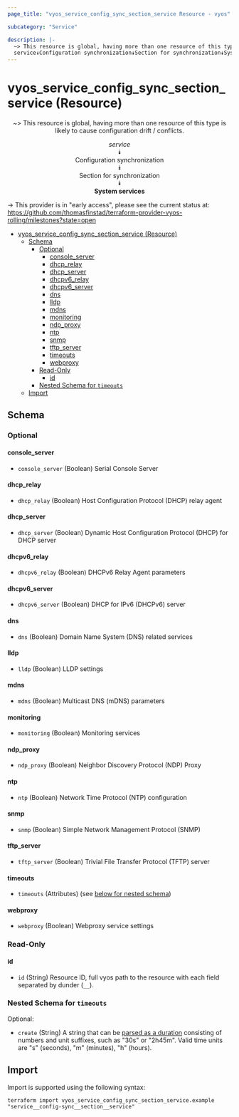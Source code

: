 ```yaml
---
page_title: "vyos_service_config_sync_section_service Resource - vyos"

subcategory: "Service"

description: |-
  ~> This resource is global, having more than one resource of this type is likely to cause configuration drift / conflicts.
  service⯯Configuration synchronization⯯Section for synchronization⯯System services
---
```


# vyos_service_config_sync_section_service (Resource)
<center>

~> This resource is global, having more than one resource of this type is likely to cause configuration drift / conflicts.

*service*  
⯯  
Configuration synchronization  
⯯  
Section for synchronization  
⯯  
**System services**


</center>

-> This provider is in "early access", please see the current status at: https://github.com/thomasfinstad/terraform-provider-vyos-rolling/milestones?state=open

<!--TOC-->

- [vyos_service_config_sync_section_service (Resource)](#vyos_service_config_sync_section_service-resource)
  - [Schema](#schema)
    - [Optional](#optional)
      - [console_server](#console_server)
      - [dhcp_relay](#dhcp_relay)
      - [dhcp_server](#dhcp_server)
      - [dhcpv6_relay](#dhcpv6_relay)
      - [dhcpv6_server](#dhcpv6_server)
      - [dns](#dns)
      - [lldp](#lldp)
      - [mdns](#mdns)
      - [monitoring](#monitoring)
      - [ndp_proxy](#ndp_proxy)
      - [ntp](#ntp)
      - [snmp](#snmp)
      - [tftp_server](#tftp_server)
      - [timeouts](#timeouts)
      - [webproxy](#webproxy)
    - [Read-Only](#read-only)
      - [id](#id)
    - [Nested Schema for `timeouts`](#nested-schema-for-timeouts)
  - [Import](#import)

<!--TOC-->

<!-- schema generated by tfplugindocs -->
## Schema

### Optional

#### console_server
- `console_server` (Boolean) Serial Console Server
#### dhcp_relay
- `dhcp_relay` (Boolean) Host Configuration Protocol (DHCP) relay agent
#### dhcp_server
- `dhcp_server` (Boolean) Dynamic Host Configuration Protocol (DHCP) for DHCP server
#### dhcpv6_relay
- `dhcpv6_relay` (Boolean) DHCPv6 Relay Agent parameters
#### dhcpv6_server
- `dhcpv6_server` (Boolean) DHCP for IPv6 (DHCPv6) server
#### dns
- `dns` (Boolean) Domain Name System (DNS) related services
#### lldp
- `lldp` (Boolean) LLDP settings
#### mdns
- `mdns` (Boolean) Multicast DNS (mDNS) parameters
#### monitoring
- `monitoring` (Boolean) Monitoring services
#### ndp_proxy
- `ndp_proxy` (Boolean) Neighbor Discovery Protocol (NDP) Proxy
#### ntp
- `ntp` (Boolean) Network Time Protocol (NTP) configuration
#### snmp
- `snmp` (Boolean) Simple Network Management Protocol (SNMP)
#### tftp_server
- `tftp_server` (Boolean) Trivial File Transfer Protocol (TFTP) server
#### timeouts
- `timeouts` (Attributes) (see [below for nested schema](#nestedatt--timeouts))
#### webproxy
- `webproxy` (Boolean) Webproxy service settings

### Read-Only

#### id
- `id` (String) Resource ID, full vyos path to the resource with each field separated by dunder (`__`).

<a id="nestedatt--timeouts"></a>
### Nested Schema for `timeouts`

Optional:

- `create` (String) A string that can be [parsed as a duration](https://pkg.go.dev/time#ParseDuration) consisting of numbers and unit suffixes, such as &#34;30s&#34; or &#34;2h45m&#34;. Valid time units are &#34;s&#34; (seconds), &#34;m&#34; (minutes), &#34;h&#34; (hours).

## Import

Import is supported using the following syntax:

```shell
terraform import vyos_service_config_sync_section_service.example "service__config-sync__section__service"
```
